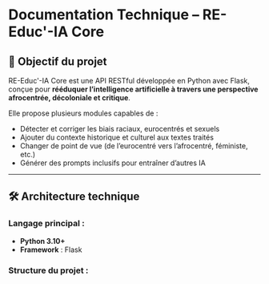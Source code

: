 # Documentation Technique – RE-Educ'-IA Core

## 🎯 Objectif du projet

RE-Educ'-IA Core est une API RESTful développée en Python avec Flask, conçue pour **rééduquer l’intelligence artificielle à travers une perspective afrocentrée, décoloniale et critique**.

Elle propose plusieurs modules capables de :
- Détecter et corriger les biais raciaux, eurocentrés et sexuels
- Ajouter du contexte historique et culturel aux textes traités
- Changer de point de vue (de l’eurocentré vers l’afrocentré, féministe, etc.)
- Générer des prompts inclusifs pour entraîner d’autres IA

---

## 🛠️ Architecture technique

### Langage principal :
- **Python 3.10+**
- **Framework** : Flask

### Structure du projet :

